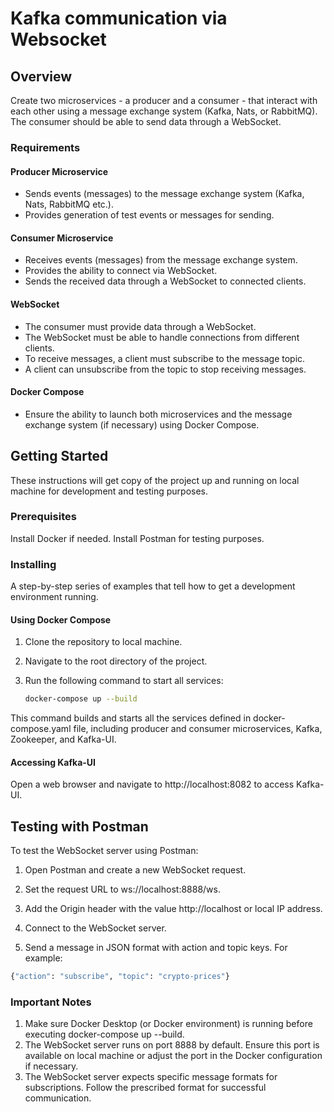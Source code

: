 # Kafka communication via Websocket

## Overview

Create two microservices - a producer and a consumer - that interact with each other using a message exchange system (Kafka, Nats, or RabbitMQ). The consumer should be able to send data through a WebSocket.

### Requirements

#### Producer Microservice
- Sends events (messages) to the message exchange system (Kafka, Nats, RabbitMQ etc.).
- Provides generation of test events or messages for sending.

#### Consumer Microservice
- Receives events (messages) from the message exchange system.
- Provides the ability to connect via WebSocket.
- Sends the received data through a WebSocket to connected clients.

#### WebSocket
- The consumer must provide data through a WebSocket.
- The WebSocket must be able to handle connections from different clients.
- To receive messages, a client must subscribe to the message topic.
- A client can unsubscribe from the topic to stop receiving messages.

#### Docker Compose
- Ensure the ability to launch both microservices and the message exchange system (if necessary) using Docker Compose.

## Getting Started

These instructions will get copy of the project up and running on local machine for development and testing purposes.

### Prerequisites

Install Docker if needed. Install Postman for testing purposes.

### Installing

A step-by-step series of examples that tell how to get a development environment running.

#### Using Docker Compose

1. Clone the repository to local machine.
2. Navigate to the root directory of the project.
3. Run the following command to start all services:

   ```bash
   docker-compose up --build

This command builds and starts all the services defined in docker-compose.yaml file, including producer and consumer microservices, Kafka, Zookeeper, and Kafka-UI.

#### Accessing Kafka-UI
Open a web browser and navigate to http://localhost:8082 to access Kafka-UI.

## Testing with Postman
To test the WebSocket server using Postman:

1. Open Postman and create a new WebSocket request.

2. Set the request URL to ws://localhost:8888/ws.

3. Add the Origin header with the value http://localhost or local IP address.

4. Connect to the WebSocket server.

5. Send a message in JSON format with action and topic keys. For example:

```bash
{"action": "subscribe", "topic": "crypto-prices"}
```

### Important Notes
1. Make sure Docker Desktop (or Docker environment) is running before executing docker-compose up --build.
2. The WebSocket server runs on port 8888 by default. Ensure this port is available on local machine or adjust the port in the Docker configuration if necessary.
3. The WebSocket server expects specific message formats for subscriptions. Follow the prescribed format for successful communication.